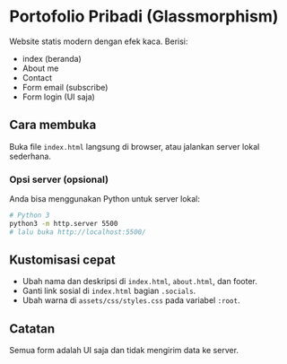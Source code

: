 # Portofolio Pribadi (Glassmorphism)

Website statis modern dengan efek kaca. Berisi:
- index (beranda)
- About me
- Contact
- Form email (subscribe)
- Form login (UI saja)

## Cara membuka
Buka file `index.html` langsung di browser, atau jalankan server lokal sederhana.

### Opsi server (opsional)
Anda bisa menggunakan Python untuk server lokal:

```bash
# Python 3
python3 -m http.server 5500
# lalu buka http://localhost:5500/
```

## Kustomisasi cepat
- Ubah nama dan deskripsi di `index.html`, `about.html`, dan footer.
- Ganti link sosial di `index.html` bagian `.socials`.
- Ubah warna di `assets/css/styles.css` pada variabel `:root`.

## Catatan
Semua form adalah UI saja dan tidak mengirim data ke server.
